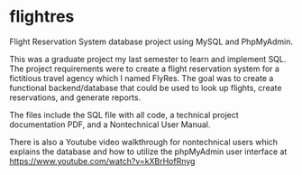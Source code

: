 # flightres
Flight Reservation System database project using MySQL and PhpMyAdmin.

This was a graduate project my last semester to learn and implement SQL. The project requirements were to create a flight reservation system for a fictitious travel agency which I named FlyRes. The goal was to create a functional backend/database that could be used to look up flights, create reservations, and generate reports. 

The files include the SQL file with all code, a technical project documentation PDF, and a Nontechnical User Manual. 

There is also a Youtube video walkthrough for nontechnical users which explains the database and how to utilize the phpMyAdmin user interface at https://www.youtube.com/watch?v=kXBrHofRnyg
